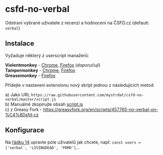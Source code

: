 # csfd-no-verbal
Odstraní vybrané uživatele z recenzí a hodnocení na ČSFD.cz (default: `verbal`)

## Instalace
Vyžaduje některý z userscript manažerů:

**Violentmonkey** - [Chrome](https://chrome.google.com/webstore/detail/violentmonkey/jinjaccalgkegednnccohejagnlnfdag), [Firefox](https://addons.mozilla.org/en-US/firefox/addon/violentmonkey/) (*doporučuji*)  
**Tampermonkey** - [Chrome](https://chrome.google.com/webstore/detail/tampermonkey/dhdgffkkebhmkfjojejmpbldmpobfkfo), [Firefox](https://addons.mozilla.org/en-US/firefox/addon/tampermonkey/)  
**Greasemonkey** - [Firefox](https://addons.mozilla.org/en-US/firefox/addon/greasemonkey/)

Přidejte v nastavení extensionu nový skript jednou z následujících metod:

a) Jako URL `https://raw.githubusercontent.com/mystrdat/csfd-no-verbal/master/script.js`  
b) Manuálně zkopírujte obsah [script.js](./script.js)  
c) z Greasy Fork - https://greasyfork.org/en/scripts/457765-no-verbal-on-%C4%8Dsfd-cz


## Konfigurace

Na [řádku 14](https://github.com/mystrdat/csfd-no-verbal/blob/master/script.js#L14) upravte pole uživatelů jak chcete, např. `const users = ['verbal', 'LIVINGDEAD', 'POMO']`...

